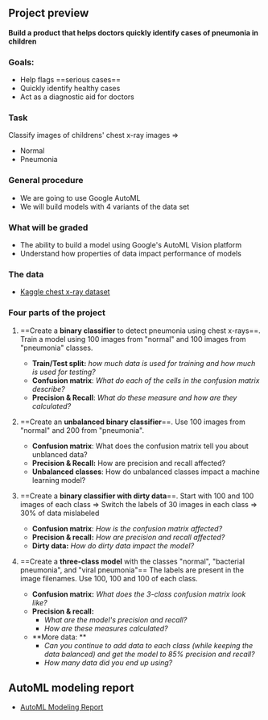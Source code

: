 ## Project preview
**Build a product that helps doctors quickly identify cases of pneumonia in children**

### Goals:
- Help flags ==serious cases==
- Quickly identify healthy cases
- Act as a diagnostic aid for doctors

### Task
Classify images of childrens' chest x-ray images => 
- Normal
- Pneumonia

### General procedure
- We are going to use Google AutoML
- We will build models with 4 variants of the data set

### What will be graded 
- The ability to build a model using Google's AutoML Vision platform
- Understand how properties of data impact performance of models

### The data
-  [Kaggle chest x-ray dataset](https://www.kaggle.com/paultimothymooney/chest-xray-pneumonia)

### Four parts of the project
1. ==Create a **binary classifier** to detect pneumonia using chest x-rays==. Train a model using 100 images from "normal" and 100 images from "pneumonia" classes.
	- **Train/Test split:** *how much data is used for training and how much is used for testing?*
	- **Confusion matrix**: *What do each of the cells in the confusion matrix describe?*
	- **Precision & Recall**: *What do these measure and how are they calculated?*

2. ==Create an **unbalanced binary classifier**==. Use 100 images from "normal" and 200 from "pneumonia".
	- **Confusion matrix**: What does the confusion matrix tell you about unblanced data?
	- **Precision & Recall:** How are precision and recall affected?
	- **Unbalanced classes**: How do unbalanced classes impact a machine learning model?

3. ==Create a **binary classifier with dirty data**==. Start with 100 and 100 images of each class => Switch the labels of 30 images in each class => 30% of data mislabeled
	- **Confusion matrix**: *How is the confusion matrix affected?*
	- **Precision & recall:** *How are precision and recall affected?*
	- **Dirty data:** *How do dirty data impact the model?*

4. ==Create a **three-class model** with the classes "normal", "bacterial pneumonia", and "viral pneumonia"== The labels are present in the image filenames. Use 100, 100 and 100 of each class.
	- **Confusion matrix:** *What does the 3-class confusion matrix look like?*
	- **Precision & recall:** 
		- *What are the model's precision and recall?* 
		- *How are these measures calculated?*
	- **More data: **
		- *Can you continue to add data to each class (while keeping the data balanced) and get the model to 85% precision and recall?*
		- *How many data did you end up using?*

## AutoML modeling report
- [AutoML Modeling Report](https://video.udacity-data.com/topher/2019/October/5daac1f3_automl-modeling-report-all-fixed/automl-modeling-report-all-fixed.docx)